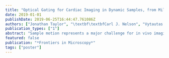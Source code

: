 ```yaml
---
title: "Optical Gating for Cardiac Imaging in Dynamic Samples, from Milliseconds to Days"
date: 2019-01-01
publishDate: 2019-06-25T16:44:47.761086Z
authors: ["Jonathan Taylor", "\textbf\textbfCarl J. Nelson", "Vytautas Zickus"]
publication_types: ["1"]
abstract: "Sample motion represents a major challenge for in vivo imaging on many different timescales, and nowhere is this more prominent than in the heart itself. Flow dynamics change on millisecond timescales, the full heart cycle is completed several times per second, mobile cells such as immune cells interact on timescales of minutes, and developmental processes unfold over the course of days. Our goal, through optical gating, is to synchronize imaging such that imaging in the heart is as stabilized and routine as imaging in any other tissue.  We have developed a system, now in routine use for 24h timelapse zebrafish cardiac imaging studies, to actively trigger image acquisition in time with the heartbeat [1,2]. This permits “stroboscopic” 3D image acquisition with minimal light exposure, avoiding measurable phototoxic effects in a live sample and saving researchers from drowning in a sea of data acquired way faster than it can be analyzed. We will show recent example applications in studying immune response to injury, and cell fate studies in the developing embryonic heart.  Within a single heartbeat, optical gating is the key to obtaining accurate, quantitative measurements of blood flow fields in the cardiovascular system [3]. These measurements are crucial for precision measurement of biomechanical quantities such as wall shear stress and actual pumped volumes in the presence of flow regurgitation. We will discuss how our optical gating approach has enabled us to accurately fuse information across multiple images (each representing one sampling of flow), to obtain reliable flow profiles in the face of raw data that is inevitably compromised by limited light levels and low tracer densities.  Together, these approaches are beginning to open up interesting possibilities to use in vivo microscopy to directly explore the coupling between structure, flow and electrical activity in normal and diseased hearts."
featured: false
publication: "*Frontiers in Microscopy*"
tags: ["poster"]
---
```


